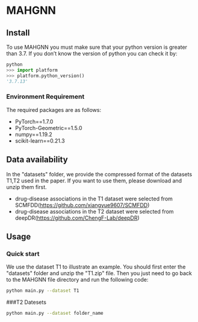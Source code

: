 # MAHGNN
## Install
To use MAHGNN you must make sure that your python version is greater than 3.7. If you don’t know the version of python you can check it by:
```python
python
>>> import platform
>>> platform.python_version()
'3.7.13'
```
### Environment Requirement
The required packages are as follows:
- PyTorch==1.7.0
- PyTorch-Geometric==1.5.0
- numpy==1.19.2
- scikit-learn==0.21.3

## Data availability
In the "datasets" folder, we provide the compressed format of the datasets T1,T2 used in the paper. If you want to use them, please download and unzip them first. 
- drug-disease associations in the T1 dataset were selected from SCMFDD(https://github.com/xiangyue9607/SCMFDD)
- drug-disease associations in the T2 dataset were selected from deepDR(https://github.com/ChengF-Lab/deepDR)
## Usage
### Quick start
We use the dataset T1 to illustrate an example. You should first enter the "datasets" folder and unzip the "T1.zip" file. Then you just need to go back to the MAHGNN file directory and run the following code:

```bash
python main.py --dataset T1
```
###T2 Datesets

```bash
python main.py --dataset folder_name
```
